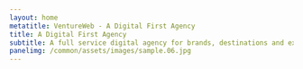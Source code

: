 ```yaml
---
layout: home
metatitle: VentureWeb - A Digital First Agency
title: A Digital First Agency
subtitle: A full service digital agency for brands, destinations and experiences.
panelimg: /common/assets/images/sample.06.jpg
---
```

